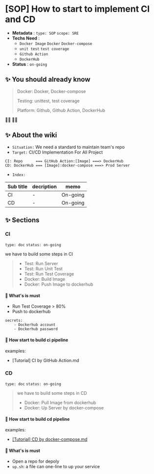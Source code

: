 # [SOP] How to start to implement CI and CD

- **Metadata** : `type: SOP` `scope: SRE` 
- **Techs Need** :
  - `Docker Image` `Docker` `Docker-compose`
  - `unit test` `test coverage`
  - `Github Action` 
  - `DockerHub` 
- **Status** : `on-going`

## ✨ You should already know

> Docker: Docker, Docker-compose
> 
> Testing: unittest, test coverage
> 
> Platform: Github, Github Action, DockerHub

👩‍💻 👨‍💻

## ✨ About the wiki

- `Situation:`  We need a standard to maintain team's repo 
- `Target:` CI/CD Implementation For All Project
```
CI: Repo      === GitHub Action:[Image] ===> DockerHub
CD: DockerHub === [Image]:docker-compose ===> Prod Server
```
- `Index:`

| Sub title | decription | memo |
| ------ | ------ | ------ |
| CI | - | On-going |
| CD | - | On-going |


## ✨  Sections


### **CI**
`type: doc` `status: on-going`

we have to build some steps in CI
> - Test: Run Server
> - Test: Run Unit Test
> - Test: Run Test Coverage
> - Docker: Build Image
> - Docker: Push Image to dockerhub
#### 📝 What's is must
- Run Test Coverage > 80%
- Push to dockerhub
```
secrets:
    - Dockerhub account
    - Dockerhub password
```

#### 📝 How start to build ci pipeline
examples:
- [Tutorial] CI by GitHub Action.md


### **CD**
`type: doc` `status: on-going`
> we have to build some steps in CD
> - Docker: Pull Image from dockerhub
> - Docker: Up Server by docker-compose

#### 📝 How start to build cd pipeline
examples:
- [[Tutorial] CD by docker-compose.md](https://github.com/theta-prod/wiki/blob/main/SRE/%5BTutorial%5D%20CD%20by%20docker-compose.md)

#### 📝 What's is must
- Open a repo for depoly
- `up.sh`: a file can one-line to up your service

